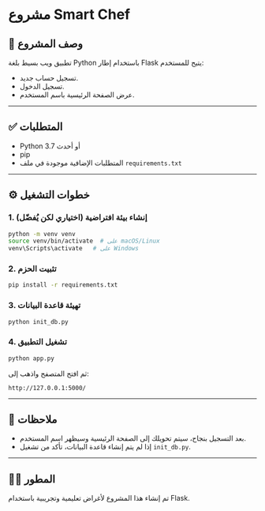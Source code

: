 # مشروع Smart Chef

## 📝 وصف المشروع
تطبيق ويب بسيط بلغة Python باستخدام إطار Flask يتيح للمستخدم:
- تسجيل حساب جديد.
- تسجيل الدخول.
- عرض الصفحة الرئيسية باسم المستخدم.

---

## ✅ المتطلبات
- Python 3.7 أو أحدث
- pip
- المتطلبات الإضافية موجودة في ملف `requirements.txt`

---

## ⚙️ خطوات التشغيل

### 1. إنشاء بيئة افتراضية (اختياري لكن يُفضّل)
```bash
python -m venv venv
source venv/bin/activate  # على macOS/Linux
venv\Scripts\activate   # على Windows
```

### 2. تثبيت الحزم
```bash
pip install -r requirements.txt
```

### 3. تهيئة قاعدة البيانات
```bash
python init_db.py
```

### 4. تشغيل التطبيق
```bash
python app.py
```

ثم افتح المتصفح واذهب إلى:
```
http://127.0.0.1:5000/
```

---

## 📌 ملاحظات
- بعد التسجيل بنجاح، سيتم تحويلك إلى الصفحة الرئيسية وسيظهر اسم المستخدم.
- إذا لم يتم إنشاء قاعدة البيانات، تأكد من تشغيل `init_db.py`.

---

## 👨‍💻 المطور
تم إنشاء هذا المشروع لأغراض تعليمية وتجريبية باستخدام Flask.